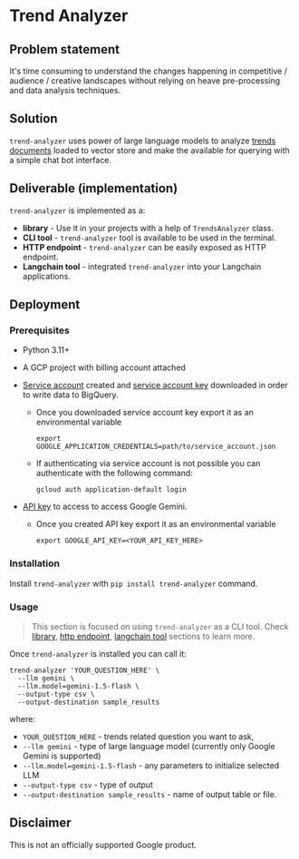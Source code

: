 # Trend Analyzer

## Problem statement

It's time consuming to understand the changes happening in competitive /
audience / creative landscapes without relying on heave pre-processing
and data analysis techniques.

## Solution

`trend-analyzer` uses power of large language models to analyze
[trends documents](docs/creating-trend-document.md) loaded to vector store and
make the available for querying with a simple chat bot interface.

## Deliverable (implementation)

`trend-analyzer` is implemented as a:

* **library** - Use it in your projects with a help of `TrendsAnalyzer` class.
* **CLI tool** - `trend-analyzer` tool is available to be used in the terminal.
* **HTTP endpoint** - `trend-analyzer` can be easily exposed as HTTP endpoint.
* **Langchain tool**  - integrated `trend-analyzer` into your Langchain applications.

## Deployment

### Prerequisites

- Python 3.11+
- A GCP project with billing account attached
- [Service account](https://cloud.google.com/iam/docs/creating-managing-service-accounts#creating)
  created and [service account key](https://cloud.google.com/iam/docs/creating-managing-service-account-keys#creating)
  downloaded in order to write data to BigQuery.

  - Once you downloaded service account key export it as an environmental variable

    ```
    export GOOGLE_APPLICATION_CREDENTIALS=path/to/service_account.json
    ```

  - If authenticating via service account is not possible you can authenticate with the following command:
    ```
    gcloud auth application-default login
    ```
* [API key](https://support.google.com/googleapi/answer/6158862?hl=en) to access to access Google Gemini.
  - Once you created API key export it as an environmental variable

    ```
    export GOOGLE_API_KEY=<YOUR_API_KEY_HERE>
    ```


### Installation

Install `trend-analyzer` with `pip install trend-analyzer` command.

### Usage

> This section is focused on using `trend-analyzer` as a CLI tool.
> Check [library](docs/how-to-use-trend-analyzer-as-a-library.md),
> [http endpoint](docs/how-to-use-trend-analyzer-as-a-http-endpoint.md),
> [langchain tool](docs/how-to-use-trend-analyzer-as-a-langchain-tool.md)
> sections to learn more.

Once `trend-analyzer` is installed you can call it:

```
trend-analyzer 'YOUR_QUESTION_HERE' \
  --llm gemini \
  --llm.model=gemini-1.5-flash \
  --output-type csv \
  --output-destination sample_results
```
where:

* `YOUR_QUESTION_HERE` - trends related question you want to ask,
*  `--llm gemini` - type of large language model (currently only Google Gemini is supported)
*  `--llm.model=gemini-1.5-flash` - any parameters to initialize selected LLM
* `--output-type csv` - type of output
* `--output-destination sample_results` - name of output table or file.


## Disclaimer
This is not an officially supported Google product.
